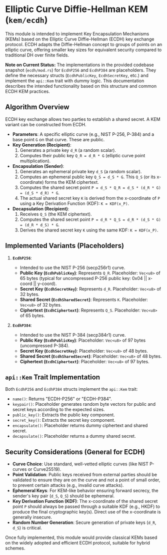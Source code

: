 # Elliptic Curve Diffie-Hellman KEM (`kem/ecdh`)

This module is intended to implement Key Encapsulation Mechanisms (KEMs) based on the Elliptic Curve Diffie-Hellman (ECDH) key exchange protocol. ECDH adapts the Diffie-Hellman concept to groups of points on an elliptic curve, offering smaller key sizes for equivalent security compared to traditional DH over finite fields.

**Note on Current Status:** The implementations in the provided codebase snapshot (`ecdh/mod.rs`) for `EcdhP256` and `EcdhP384` are placeholders. They define the necessary structs (`EcdhPublicKey`, `EcdhSecretKey`, etc.) and implement the `api::Kem` trait with dummy logic. This documentation describes the intended functionality based on this structure and common ECDH KEM practices.

## Algorithm Overview

ECDH key exchange allows two parties to establish a shared secret. A KEM variant can be constructed from ECDH.

-   **Parameters**: A specific elliptic curve (e.g., NIST P-256, P-384) and a base point `G` on that curve. These are public.
-   **Key Generation (Recipient)**:
    1.  Generates a private key `d_R` (a random scalar).
    2.  Computes their public key `Q_R = d_R * G` (elliptic curve point multiplication).
-   **Encapsulation (Sender)**:
    1.  Generates an ephemeral private key `d_S` (a random scalar).
    2.  Computes an ephemeral public key `Q_S = d_S * G`. This `Q_S` (or its x-coordinate) forms the KEM ciphertext.
    3.  Computes the shared secret point `P = d_S * Q_R = d_S * (d_R * G) = (d_S * d_R) * G`.
    4.  The actual shared secret key `K` is derived from the x-coordinate of `P` using a Key Derivation Function (KDF): `K = KDF(x_P)`.
-   **Decapsulation (Recipient)**:
    1.  Receives `Q_S` (the KEM ciphertext).
    2.  Computes the shared secret point `P = d_R * Q_S = d_R * (d_S * G) = (d_R * d_S) * G`.
    3.  Derives the shared secret key `K` using the same KDF: `K = KDF(x_P)`.

## Implemented Variants (Placeholders)

1.  **`EcdhP256`**:
    *   Intended to use the NIST P-256 (secp256r1) curve.
    *   **Public Key (`EcdhPublicKey`)**: Represents `Q_R`. Placeholder: `Vec<u8>` of 65 bytes (typical for uncompressed P-256 public key: 0x04 || x-coord || y-coord).
    *   **Secret Key (`EcdhSecretKey`)**: Represents `d_R`. Placeholder: `Vec<u8>` of 32 bytes.
    *   **Shared Secret (`EcdhSharedSecret`)**: Represents `K`. Placeholder: `Vec<u8>` of 32 bytes.
    *   **Ciphertext (`EcdhCiphertext`)**: Represents `Q_S`. Placeholder: `Vec<u8>` of 65 bytes.

2.  **`EcdhP384`**:
    *   Intended to use the NIST P-384 (secp384r1) curve.
    *   **Public Key (`EcdhPublicKey`)**: Placeholder: `Vec<u8>` of 97 bytes (uncompressed P-384).
    *   **Secret Key (`EcdhSecretKey`)**: Placeholder: `Vec<u8>` of 48 bytes.
    *   **Shared Secret (`EcdhSharedSecret`)**: Placeholder: `Vec<u8>` of 48 bytes.
    *   **Ciphertext (`EcdhCiphertext`)**: Placeholder: `Vec<u8>` of 97 bytes.

## `api::Kem` Trait Implementation

Both `EcdhP256` and `EcdhP384` structs implement the `api::Kem` trait:

-   `name()`: Returns "ECDH-P256" or "ECDH-P384".
-   `keypair()`: Placeholder generates random byte vectors for public and secret keys according to the expected sizes.
-   `public_key()`: Extracts the public key component.
-   `secret_key()`: Extracts the secret key component.
-   `encapsulate()`: Placeholder returns dummy ciphertext and shared secret.
-   `decapsulate()`: Placeholder returns a dummy shared secret.

## Security Considerations (General for ECDH)

-   **Curve Choice**: Use standard, well-vetted elliptic curves (like NIST P-curves or Curve25519).
-   **Point Validation**: Public keys received from external parties should be validated to ensure they are on the curve and not a point of small order, to prevent certain attacks (e.g., invalid curve attacks).
-   **Ephemeral Keys**: For KEM-like behavior ensuring forward secrecy, the sender's key pair (`d_S`, `Q_S`) should be ephemeral.
-   **Key Derivation Function (KDF)**: The x-coordinate of the shared secret point `P` should always be passed through a suitable KDF (e.g., HKDF) to produce the final cryptographic key(s). Direct use of the x-coordinate is generally insecure.
-   **Random Number Generation**: Secure generation of private keys (`d_R`, `d_S`) is critical.

Once fully implemented, this module would provide classical KEMs based on the widely adopted and efficient ECDH protocol, suitable for hybrid schemes.